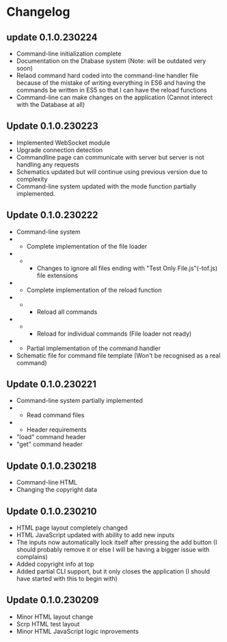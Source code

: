 # Changelog

## update 0.1.0.230224
- Command-line initialization complete
- Documentation on the Dtabase system (Note: will be outdated very soon)
- Relaod command hard coded into the command-line handler file because of the mistake of writing everything in ES6 and having the commands be written in ES5 so that I can have the reload functions
- Command-line can make changes on the application (Cannot interect with the Database at all)

## Update 0.1.0.230223
- Implemented WebSocket module
- Upgrade connection detection
- Commandline page can communicate with server but server is not handling any requests
- Schematics updated but will continue using previous version due to complexity
- Command-line system updated with the mode function partially implemented.

## Update 0.1.0.230222
- Command-line system
- - Complete implementation of the file loader
- - - Changes to ignore all files ending with "Test Only File.js"(-tof.js) file extensions
- - Complete implementation of the reload function
- - - Reload all commands
- - - Reload for individual commands (File loader not ready)
- - Partial implementation of the command handler
- Schematic file for command file template (Won't be recognised as a real command)

## Update 0.1.0.230221
- Command-line system partially implemented
- - Read command files
- - Header requirements
- "load" command header
- "get" command header

## Update 0.1.0.230218
- Command-line HTML
- Changing the copyright data

## Update 0.1.0.230210
- HTML page layout completely changed
- HTML JavaScript updated with ability to add new inputs
- The inputs now automatically lock itself after pressing the add button (I should probably remove it or else I will be having a bigger issue with complains)
- Added copyright info at top
- Added partial CLI support, but it only closes the application (I should have started with this to begin with)

## Update 0.1.0.230209
- Minor HTML layout change
- Scrp HTML test layout
- Minor HTML JavaScript logic inprovements